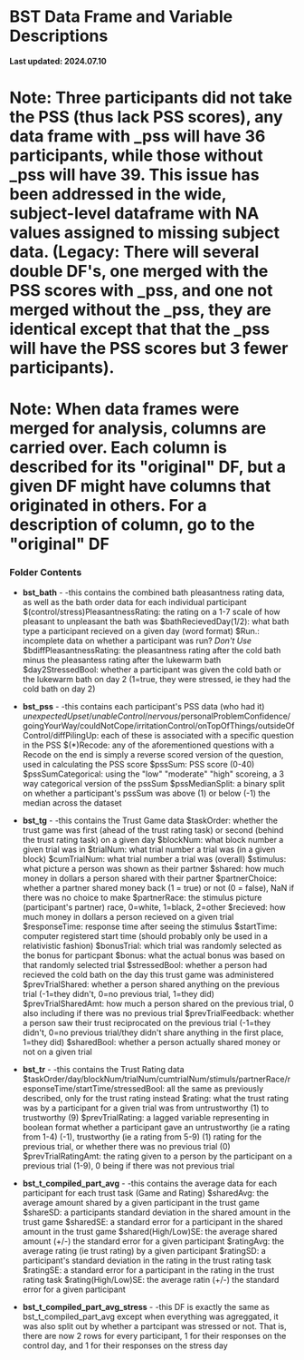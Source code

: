 # BST Data Frame and Variable Descriptions

**Last updated: 2024.07.10**

# Note: Three participants did not take the PSS (thus lack PSS scores), any data frame with _pss will have 36 participants, while those without _pss will have 39. This issue has been addressed in the wide, subject-level dataframe with NA values assigned to missing subject data.  (Legacy: There will several double DF's, one merged with the PSS scores with _pss, and one not merged without the _pss, they are identical except that that the _pss will have the PSS scores but 3 fewer participants).

# Note: When data frames were merged for analysis, columns are carried over. Each column is described for its "original" DF, but a given DF might have columns that originated in others. For a description of column, go to the "original" DF

### Folder Contents

- **bst_bath** -
  -this contains the combined bath pleasantness rating data, as well as the bath order data for each individual participant
    $(control/stress)PleasantnessRating: the rating on a 1-7 scale of how pleasant to unpleasant the bath was
    $bathRecievedDay(1/2): what bath type a participant recieved on a given day (word format)
    $Run.: incomplete data on whether a participant was run? *Don't Use*
    $bdiffPleasantnessRating: the pleasantness rating after the cold bath minus the pleasantess rating after the lukewarm bath
    $day2StressedBool: whether a participant was given the cold bath or the lukewarm bath on day 2 (1=true, they were stressed, ie they had the cold bath on day 2)

- **bst_pss** -
  -this contains each participant's PSS data (who had it)
    $unexpectedUpset/unableControl/nervous/$personalProblemConfidence/goingYourWay/couldNotCope/irritationControl/onTopOfThings/outsideOfControl/diffPilingUp: each of these is associated with a specific question in the PSS
    $(*)Recode: any of the aforementioned questions with a Recode on the end is simply a reverse scored version of the question, used in calculating the PSS score
    $pssSum: PSS score (0-40)
    $pssSumCategorical: using the "low" "moderate" "high" scoreing, a 3 way categorical version of the pssSum
    $pssMedianSplit: a binary split on whether a participant's pssSum was above (1) or below (-1) the median across the dataset

- **bst_tg** -
  -this contains the Trust Game data
    $taskOrder: whether the trust game was first (ahead of the trust rating task) or second (behind the trust rating task) on a given day
    $blockNum: what block number a given trial was in
    $trialNum: what trial number a trial was (in a given block)
    $cumTrialNum: what trial number a trial was (overall)
    $stimulus: what picture a person was shown as their partner
    $shared: how much money in dollars a person shared with their partner
    $partnerChoice: whether a partner shared money back (1 = true) or not (0 = false), NaN if there was no choice to make
    $partnerRace: the stimulus picture (participant's partner) race, 0=white, 1=black, 2=other
    $recieved: how much money in dollars a person recieved on a given trial
    $responseTime: response time after seeing the stimulus
    $startTime: computer registered start time (should probably only be used in a relativistic fashion)
    $bonusTrial: which trial was randomly selected as the bonus for particpant
    $bonus: what the actual bonus was based on that randomly selected trial
    $stressedBool: whether a person had recieved the cold bath on the day this trust game was administered
    $prevTrialShared: whether a person shared anything on the previous trial (-1=they didn't, 0=no previous trial, 1=they did)
    $prevTrialSharedAmt: how much a person shared on the previous trial, 0 also including if there was no previous trial
    $prevTrialFeedback: whether a person saw their trust reciprocated on the previous trial (-1=they didn't, 0=no previous trial/they didn't share anything in the first place, 1=they did)
    $sharedBool: whether a person actually shared money or not on a given trial

- **bst_tr** -
  -this contains the Trust Rating data
    $taskOrder/day/blockNum/trialNum/cumtrialNum/stimuls/partnerRace/responseTime/startTime/stressedBool: all the same as previously described, only for the trust rating instead
    $rating: what the trust rating was by a participant for a given trial was from untrustworthy (1) to trustworthy (9)
    $prevTrialRating: a lagged variable representing in boolean format whether a participant gave an untrustworthy (ie a rating from 1-4) (-1), trustworthy (ie a rating from 5-9) (1) rating for the previous trial, or whether there was no previous trial (0)
    $prevTrialRatingAmt: the rating given to a person by the participant on a previous trial (1-9), 0 being if there was not previous trial

- **bst_t_compiled_part_avg** -
  -this contains the average data for each participant for each trust task (Game and Rating)
    $sharedAvg: the average amount shared by a given participant in the trust game
    $shareSD: a participants standard deviation in the shared amount in the trust game
    $sharedSE: a standard error for a participant in the shared amount in the trust game
    $shared(High/Low)SE: the average shared amount (+/-) the standard error for a given participant
    $ratingAvg: the average rating (ie trust rating) by a given participant
    $ratingSD: a participant's standard deviation in the rating in the trust rating task
    $ratingSE: a standard error for a participant in the rating in the trust rating task
    $rating(High/Low)SE: the average ratin (+/-) the standard error for a given participant

- **bst_t_compiled_part_avg_stress** -
  -this DF is exactly the same as bst_t_compiled_part_avg except when everything was agreggated, it was also split out by whether a partcipant was stressed or not. That is, there are now 2 rows for every participant, 1 for their responses on the control day, and 1 for their responses on the stress day


